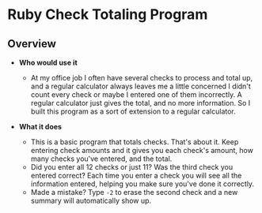 # Ruby Check Totaling Program

## Overview

* **Who would use it**
	- At my office job I often have several checks to process and total up, and a regular calculator always leaves me a little concerned I didn't count every check or maybe I entered one of them incorrectly. A regular calculator just gives the total, and no more information. So I built this program as a sort of extension to a regular calculator. 
	
* **What it does**
	- This is a basic program that totals checks. That's about it. Keep entering check amounts and it gives you each check's amount, how many checks you've entered, and the total. 
	- Did you enter all 12 checks or just 11? Was the third check you entered correct? Each time you enter a check you will see all the information entered, helping you make sure you've done it correctly.
	- Made a mistake? Type `-2` to erase the second check and a new summary will automatically show up.


